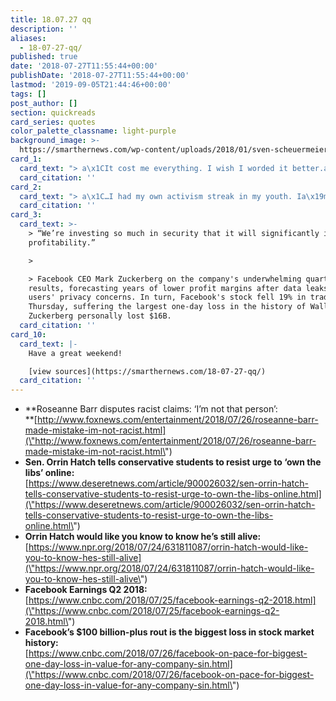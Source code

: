 ```yaml
---
title: 18.07.27 qq
description: ''
aliases:
  - 18-07-27-qq/
published: true
date: '2018-07-27T11:55:44+00:00'
publishDate: '2018-07-27T11:55:44+00:00'
lastmod: '2019-09-05T21:44:46+00:00'
tags: []
post_author: []
section: quickreads
card_series: quotes
color_palette_classname: light-purple
background_image: >-
  https://smarthernews.com/wp-content/uploads/2018/01/sven-scheuermeier-106767-360x360.jpg
card_1:
  card_text: "> a\x1CIt cost me everything. I wish I worded it better.a\x1D\n> \n> Roseanne Barr in her first TV interview after her ABC sitcom was canceled following a racist tweet. In May, Barr tweeted that former Obama official Valerie Jarrett, who is black, was the product if the \"muslim brotherhood & planet of the apes had a baby.\" Barr apologized & reiterated she is not a bigot."
  card_citation: ''
card_2:
  card_text: "> a\x1C…I had my own activism streak in my youth. Ia\x19m not sure if youa\x19ve heard of the Boston Tea Party, but it was a real game changer.a\x1D\n> \n> Sen. Orrin Hatch (R-UT), 84, speaking to high school students at a leadership summit. The joke comes just days after he tweeted his Google profile reported he died last year. Hatch, who is set to retire this year, is the 3rd oldest current Senator behind Dianne Feinstein (D-CA) & Chuck Grassley (R-IA)."
  card_citation: ''
card_3:
  card_text: >-
    > “We’re investing so much in security that it will significantly impact our
    profitability.”

    > 

    > Facebook CEO Mark Zuckerberg on the company's underwhelming quarterly
    results, forecasting years of lower profit margins after data leaks and
    users' privacy concerns. In turn, Facebook's stock fell 19% in trading
    Thursday, suffering the largest one-day loss in the history of Wall Street.
    Zuckerberg personally lost $16B.
  card_citation: ''
card_10:
  card_text: |-
    Have a great weekend!

    [view sources](https://smarthernews.com/18-07-27-qq/)
  card_citation: ''
---
```

*   **Roseanne Barr disputes racist claims: ‘I’m not that person’:  
    **[http://www.foxnews.com/entertainment/2018/07/26/roseanne-barr-made-mistake-im-not-racist.html](\"http://www.foxnews.com/entertainment/2018/07/26/roseanne-barr-made-mistake-im-not-racist.html\")
*   **Sen. Orrin Hatch tells conservative students to resist urge to ‘own the libs’ online:**  
    [https://www.deseretnews.com/article/900026032/sen-orrin-hatch-tells-conservative-students-to-resist-urge-to-own-the-libs-online.html](\"https://www.deseretnews.com/article/900026032/sen-orrin-hatch-tells-conservative-students-to-resist-urge-to-own-the-libs-online.html\")
*   **Orrin Hatch would like you know to know he’s still alive:**  
    [https://www.npr.org/2018/07/24/631811087/orrin-hatch-would-like-you-to-know-hes-still-alive](\"https://www.npr.org/2018/07/24/631811087/orrin-hatch-would-like-you-to-know-hes-still-alive\")
*   **Facebook Earnings Q2 2018:**  
    [https://www.cnbc.com/2018/07/25/facebook-earnings-q2-2018.html](\"https://www.cnbc.com/2018/07/25/facebook-earnings-q2-2018.html\")
*   **Facebook’s $100 billion-plus rout is the biggest loss in stock market history:**  
    [https://www.cnbc.com/2018/07/26/facebook-on-pace-for-biggest-one-day-loss-in-value-for-any-company-sin.html](\"https://www.cnbc.com/2018/07/26/facebook-on-pace-for-biggest-one-day-loss-in-value-for-any-company-sin.html\")